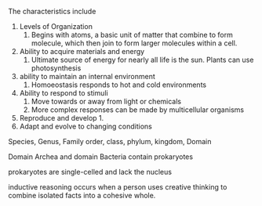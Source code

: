The characteristics include
1. Levels of Organization
	1. Begins with atoms, a basic unit of matter that combine to form molecule, which then join to form larger molecules within a cell.
2. Ability to acquire materials and energy
	1. Ultimate source of energy for nearly all life is the sun. Plants can use photosynthesis 
3. ability to maintain an internal environment
	1. Homoeostasis responds to hot and cold environments 
4. Ability to respond to stimuli
	1. Move towards or away from light or chemicals
	2. More complex responses can be made by multicellular organisms 
5. Reproduce and develop
	1. 
6. Adapt and evolve to changing conditions

Species, Genus, Family order, class, phylum, kingdom, Domain 

Domain Archea and domain Bacteria contain prokaryotes 

prokaryotes are single-celled and lack the nucleus 

inductive reasoning occurs when a person uses creative thinking to combine isolated facts into a cohesive whole.
